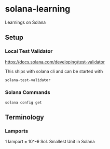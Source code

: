 # solana-learning
Learnings on Solana

## Setup

### Local Test Validator

https://docs.solana.com/developing/test-validator

This ships with solana cli and can be started with 

```bash
solana-test-validator
```

### Solana Commands

```
solana config get
```

## Terminology

### Lamports

1 lamport = 10^-9 Sol. Smallest Unit in Solana
